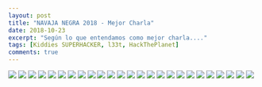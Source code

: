 ```yaml
---
layout: post
title: "NAVAJA NEGRA 2018 - Mejor Charla"
date: 2018-10-23
excerpt: "Según lo que entendamos como mejor charla...."
tags: [Kiddies SUPERHACKER, l33t, HackThePlanet]
comments: true
---
```


[![](https://api.gh-polls.com/poll/01CTG1Z1Y7M1TTWF6HPRGJ04VD/Detecci%C3%B3n%20de%20tr%C3%A1fico%20an%C3%B3malo%20en%20t%C3%BAneles%20de%20DNS%20-%20Israel%20Aguilar)](https://api.gh-polls.com/poll/01CTG1Z1Y7M1TTWF6HPRGJ04VD/Detecci%C3%B3n%20de%20tr%C3%A1fico%20an%C3%B3malo%20en%20t%C3%BAneles%20de%20DNS%20-%20Israel%20Aguilar/vote)
[![](https://api.gh-polls.com/poll/01CTG1Z1Y7M1TTWF6HPRGJ04VD/Malware%20Threat%20-Bypassing%20the%20user%20skill%20-%20Manuel%20Berm%C3%BAdez%20Casado)](https://api.gh-polls.com/poll/01CTG1Z1Y7M1TTWF6HPRGJ04VD/Malware%20Threat%20-Bypassing%20the%20user%20skill%20-%20Manuel%20Berm%C3%BAdez%20Casado/vote)
[![](https://api.gh-polls.com/poll/01CTG1Z1Y7M1TTWF6HPRGJ04VD/Red%20Team%20Vs%20Blue%20Team%3A%20Entrena%20a%20tu%20drag%C3%B3n%20-%20Joaqu%C3%ADn%20Molina%20Balsalobre)](https://api.gh-polls.com/poll/01CTG1Z1Y7M1TTWF6HPRGJ04VD/Red%20Team%20Vs%20Blue%20Team%3A%20Entrena%20a%20tu%20drag%C3%B3n%20-%20Joaqu%C3%ADn%20Molina%20Balsalobre/vote)
[![](https://api.gh-polls.com/poll/01CTG1Z1Y7M1TTWF6HPRGJ04VD/%C2%BFEst%C3%A1n%20seguros%20tus%20pines%3F%20Respondiendo%20a%20crisis%20en%2024*7%20-%20Luis%20Saiz%20Gimeno)](https://api.gh-polls.com/poll/01CTG1Z1Y7M1TTWF6HPRGJ04VD/%C2%BFEst%C3%A1n%20seguros%20tus%20pines%3F%20Respondiendo%20a%20crisis%20en%2024*7%20-%20Luis%20Saiz%20Gimeno/vote)
[![](https://api.gh-polls.com/poll/01CTG1Z1Y7M1TTWF6HPRGJ04VD/%C2%BFMejoramos%20las%20ayudas%20a%20la%20conducci%C3%B3n%3F%20-%20Fernando%20L%C3%B3pez%20Pelayo)](https://api.gh-polls.com/poll/01CTG1Z1Y7M1TTWF6HPRGJ04VD/%C2%BFMejoramos%20las%20ayudas%20a%20la%20conducci%C3%B3n%3F%20-%20Fernando%20L%C3%B3pez%20Pelayo/vote)
[![](https://api.gh-polls.com/poll/01CTG1Z1Y7M1TTWF6HPRGJ04VD/The%20Cuckoo's%20Egg%20-%20Pedro%20S%C3%A1nchez%20Cordero)](https://api.gh-polls.com/poll/01CTG1Z1Y7M1TTWF6HPRGJ04VD/The%20Cuckoo's%20Egg%20-%20Pedro%20S%C3%A1nchez%20Cordero/vote)
[![](https://api.gh-polls.com/poll/01CTG1Z1Y7M1TTWF6HPRGJ04VD/Respuesta%20a%20incidentes%20Cross%20O.S%20con%20Powershell%20Core%20-%20Fernando%20Rubio)](https://api.gh-polls.com/poll/01CTG1Z1Y7M1TTWF6HPRGJ04VD/Respuesta%20a%20incidentes%20Cross%20O.S%20con%20Powershell%20Core%20-%20Fernando%20Rubio/vote)
[![](https://api.gh-polls.com/poll/01CTG1Z1Y7M1TTWF6HPRGJ04VD/Privacy%20Price%20-%20Luis%20Garc%C3%ADa%20Ruiz)](https://api.gh-polls.com/poll/01CTG1Z1Y7M1TTWF6HPRGJ04VD/Privacy%20Price%20-%20Luis%20Garc%C3%ADa%20Ruiz/vote)
[![](https://api.gh-polls.com/poll/01CTG1Z1Y7M1TTWF6HPRGJ04VD/An%C3%A1lisis%20forense%20en%20dispositivos%20Android%20-%20Buenaventura%20Salcedo)](https://api.gh-polls.com/poll/01CTG1Z1Y7M1TTWF6HPRGJ04VD/An%C3%A1lisis%20forense%20en%20dispositivos%20Android%20-%20Buenaventura%20Salcedo/vote)
[![](https://api.gh-polls.com/poll/01CTG1Z1Y7M1TTWF6HPRGJ04VD/RedPi%20-%20A%20Network%20Implant%20in%20your%20LAN%20-%20Sergio%20Romero%20Redondo)](https://api.gh-polls.com/poll/01CTG1Z1Y7M1TTWF6HPRGJ04VD/RedPi%20-%20A%20Network%20Implant%20in%20your%20LAN%20-%20Sergio%20Romero%20Redondo/vote)
[![](https://api.gh-polls.com/poll/01CTG1Z1Y7M1TTWF6HPRGJ04VD/Criptograf%C3%ADa%2C%20Deep%20Learning%20y%20Google%20-%20Alfonso%20Mu%C3%B1oz%20Mu%C3%B1oz)](https://api.gh-polls.com/poll/01CTG1Z1Y7M1TTWF6HPRGJ04VD/Criptograf%C3%ADa%2C%20Deep%20Learning%20y%20Google%20-%20Alfonso%20Mu%C3%B1oz%20Mu%C3%B1oz/vote)
[![](https://api.gh-polls.com/poll/01CTG1Z1Y7M1TTWF6HPRGJ04VD/New%20Age%20Phreaking%20-%20Jos%C3%A9%20Luis%20Verdeguer%20Navarro)](https://api.gh-polls.com/poll/01CTG1Z1Y7M1TTWF6HPRGJ04VD/New%20Age%20Phreaking%20-%20Jos%C3%A9%20Luis%20Verdeguer%20Navarro/vote)
[![](https://api.gh-polls.com/poll/01CTG1Z1Y7M1TTWF6HPRGJ04VD/(In)Security%20in%20AWS%20lambdas%20-%20Daniel%20Garc%C3%ADa%2C%20Cesar%20Gallego)](https://api.gh-polls.com/poll/01CTG1Z1Y7M1TTWF6HPRGJ04VD/(In)Security%20in%20AWS%20lambdas%20-%20Daniel%20Garc%C3%ADa%2C%20Cesar%20Gallego/vote)
[![](https://api.gh-polls.com/poll/01CTG1Z1Y7M1TTWF6HPRGJ04VD/%C2%A1Pongam%C3%A9%203!%3A%20Whisky%2C%20Pacharan%20y%20An%C3%ADs%20-%20Ra%C3%BAl%20Siles)](https://api.gh-polls.com/poll/01CTG1Z1Y7M1TTWF6HPRGJ04VD/%C2%A1Pongam%C3%A9%203!%3A%20Whisky%2C%20Pacharan%20y%20An%C3%ADs%20-%20Ra%C3%BAl%20Siles/vote)
[![](https://api.gh-polls.com/poll/01CTG1Z1Y7M1TTWF6HPRGJ04VD/Proyecto%20Dron%20%22The%20Interceptor%22%20-%20David%20Mel%C3%A9ndez%20Cano)](https://api.gh-polls.com/poll/01CTG1Z1Y7M1TTWF6HPRGJ04VD/Proyecto%20Dron%20%22The%20Interceptor%22%20-%20David%20Mel%C3%A9ndez%20Cano/vote)
[![](https://api.gh-polls.com/poll/01CTG1Z1Y7M1TTWF6HPRGJ04VD/Mosquitos%2C%20osos%20y%20otras%20herramientas%20de%20ataque%20y%20espionaje%20-%20Josep%20Camilo)](https://api.gh-polls.com/poll/01CTG1Z1Y7M1TTWF6HPRGJ04VD/Mosquitos%2C%20osos%20y%20otras%20herramientas%20de%20ataque%20y%20espionaje%20-%20Josep%20Camilo/vote)
[![](https://api.gh-polls.com/poll/01CTG1Z1Y7M1TTWF6HPRGJ04VD/Presentaci%C3%B3n%20Hackathon%20CyberCamp%202018%20-%20Ra%C3%BAl%20Siles)](https://api.gh-polls.com/poll/01CTG1Z1Y7M1TTWF6HPRGJ04VD/Presentaci%C3%B3n%20Hackathon%20CyberCamp%202018%20-%20Ra%C3%BAl%20Siles/vote)
[![](https://api.gh-polls.com/poll/01CTG1Z1Y7M1TTWF6HPRGJ04VD/Cazando%20malware%20desconocido%20gracias%20al%20Big%20Data%20-%20Jes%C3%BAs%20d%C3%ADaz%20Barrero)](https://api.gh-polls.com/poll/01CTG1Z1Y7M1TTWF6HPRGJ04VD/Cazando%20malware%20desconocido%20gracias%20al%20Big%20Data%20-%20Jes%C3%BAs%20d%C3%ADaz%20Barrero/vote)
[![](https://api.gh-polls.com/poll/01CTG1Z1Y7M1TTWF6HPRGJ04VD/Navaja%20Negra%208%20Academy%3A%20Introducci%C3%B3n%20a%20Cross%20Site%20Scripting%20-%20Germ%C3%A1n%20S%C3%A1nchez%20Redondo)](https://api.gh-polls.com/poll/01CTG1Z1Y7M1TTWF6HPRGJ04VD/Navaja%20Negra%208%20Academy%3A%20Introducci%C3%B3n%20a%20Cross%20Site%20Scripting%20-%20Germ%C3%A1n%20S%C3%A1nchez%20Redondo/vote)
[![](https://api.gh-polls.com/poll/01CTG1Z1Y7M1TTWF6HPRGJ04VD/Incorporando%20DMARC%20a%20tu%20arsenal%20de%20Threat%20Intel%20-%20Alejandro%20Ortu%C3%B1o)](https://api.gh-polls.com/poll/01CTG1Z1Y7M1TTWF6HPRGJ04VD/Incorporando%20DMARC%20a%20tu%20arsenal%20de%20Threat%20Intel%20-%20Alejandro%20Ortu%C3%B1o/vote)
[![](https://api.gh-polls.com/poll/01CTG1Z1Y7M1TTWF6HPRGJ04VD/%C2%A1Desde%20el%20Sof%C3%A1%20%C2%BFhasta%20la%20cocina%3F%20Diario%20de%20un%20Pen%20Test%20-%20Vte%20Javier%20Garc%C3%ADa)](https://api.gh-polls.com/poll/01CTG1Z1Y7M1TTWF6HPRGJ04VD/%C2%A1Desde%20el%20Sof%C3%A1%20%C2%BFhasta%20la%20cocina%3F%20Diario%20de%20un%20Pen%20Test%20-%20Vte%20Javier%20Garc%C3%ADa/vote)
[![](https://api.gh-polls.com/poll/01CTG1Z1Y7M1TTWF6HPRGJ04VD/Entrega%20de%20Premios%20CTF%2C%20Pwned%20City%20y%20sorteos%20-%20Clausura%20del%20Congreso)](https://api.gh-polls.com/poll/01CTG1Z1Y7M1TTWF6HPRGJ04VD/Entrega%20de%20Premios%20CTF%2C%20Pwned%20City%20y%20sorteos%20-%20Clausura%20del%20Congreso/vote)
[![](https://api.gh-polls.com/poll/01CTG1Z1Y7M1TTWF6HPRGJ04VD/ATM%20SECURITY%20-%20Rub%C3%A9n%20Rodenas%20Cebri%C3%A1n%20y%20Ruben%20Garrote)](https://api.gh-polls.com/poll/01CTG1Z1Y7M1TTWF6HPRGJ04VD/ATM%20SECURITY%20-%20Rub%C3%A9n%20Rodenas%20Cebri%C3%A1n%20y%20Ruben%20Garrote/vote)
[![](https://api.gh-polls.com/poll/01CTG1Z1Y7M1TTWF6HPRGJ04VD/Introducing%20the%20Robot%20Security%20Framework%20-%20Victor%20Mayoral%20Vilches)](https://api.gh-polls.com/poll/01CTG1Z1Y7M1TTWF6HPRGJ04VD/Introducing%20the%20Robot%20Security%20Framework%20-%20Victor%20Mayoral%20Vilches/vote)
[![](https://api.gh-polls.com/poll/01CTG1Z1Y7M1TTWF6HPRGJ04VD/State%20of%20love%20%26%20Trust(edZone)%20-%20Rafa%20S%C3%A1nchez)](https://api.gh-polls.com/poll/01CTG1Z1Y7M1TTWF6HPRGJ04VD/State%20of%20love%20%26%20Trust(edZone)%20-%20Rafa%20S%C3%A1nchez/vote)
